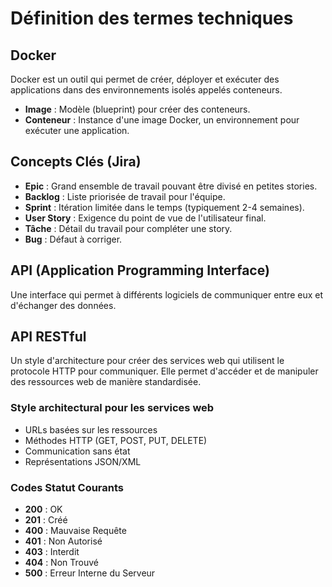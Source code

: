 # Définition des termes techniques

## Docker

Docker est un outil qui permet de créer, déployer et exécuter des applications dans des environnements isolés appelés conteneurs.

- **Image** : Modèle (blueprint) pour créer des conteneurs.
- **Conteneur** : Instance d'une image Docker, un environnement pour exécuter une application.

## Concepts Clés (Jira)

- **Epic** : Grand ensemble de travail pouvant être divisé en petites stories.
- **Backlog** : Liste priorisée de travail pour l'équipe.
- **Sprint** : Itération limitée dans le temps (typiquement 2-4 semaines).
- **User Story** : Exigence du point de vue de l'utilisateur final.
- **Tâche** : Détail du travail pour compléter une story.
- **Bug** : Défaut à corriger.

## API (Application Programming Interface)

Une interface qui permet à différents logiciels de communiquer entre eux et d'échanger des données.

## API RESTful

Un style d'architecture pour créer des services web qui utilisent le protocole HTTP pour communiquer. Elle permet d'accéder et de manipuler des ressources web de manière standardisée.

### Style architectural pour les services web

- URLs basées sur les ressources
- Méthodes HTTP (GET, POST, PUT, DELETE)
- Communication sans état
- Représentations JSON/XML

### Codes Statut Courants

- **200** : OK
- **201** : Créé
- **400** : Mauvaise Requête
- **401** : Non Autorisé
- **403** : Interdit
- **404** : Non Trouvé
- **500** : Erreur Interne du Serveur
